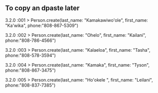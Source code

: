 <!-- The rolodex application data should be managed by a PostgreSQL database in a Rails application.
The model should be called Person with first_name, last_name, and phone attributes. All data types should be strings.
 IDK what to write here to push so enjoy my terrible pseudocode
Add five friends and family members to the people table using the Rails console.
    Easy enough to plug in new info into the line of data, pronunciation of names should be fun for you.

Retrieve all the people in the database.
    Person.all

Retrieve the third person in the database.
Person.(3)

Retrieve only the first name of the first person in the database.
first_person = Person.first
first_name = first_person.first_name
thank you chatgpt

Remove the last person from the database.
this one i was able to guess by myself and somehow it turned out ok. I just typed in Person.last cause i saw that somewhere and i know .destroy works so i wondered if i could add it to the end as Person.last.destroy and from what I can tell using Person.all as my next command it shows the person at id 5 has now been deleted.

Add yourself to the people table.
Retrieve all the people that have the same last name as you.
Retrieve only the first person from the list of people that have the same last name as you.
Update the phone number of the second person in the database.
Retrieve the last name of the third person in the database. -->


## To copy an dpaste later
3.2.0 :001 > Person.create(last_name: "Kamakawiwo'ole", first_name: "Ka'wika",
phone:"808-867-5309")

3.2.0 :002 > Person.create(last_name: "Ohelo", first_name: "Kailani",
phone:"808-786-4566")

3.2.0 :003 > Person.create(last_name: "Kalaeloa", first_name: "Tasha",
phone:"808-578-3594")

3.2.0 :004 > Person.create(last_name: "Kamaka", first_name: "Tyson",
phone:"808-867-3475")

3.2.0 :005 > Person.create(last_name: "Ho'okele ", first_name: "Leilani",
phone:"808-837-7385")

